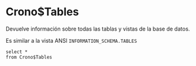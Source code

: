 ﻿---
SidebarGroup: "Metadatos base de datos"
---

# Crono$Tables


Devuelve información sobre todas las tablas y vistas de la base de datos. 


Es similar a la vista ANSI `INFORMATION_SCHEMA.TABLES`


```
select *
from Crono$Tables
```
